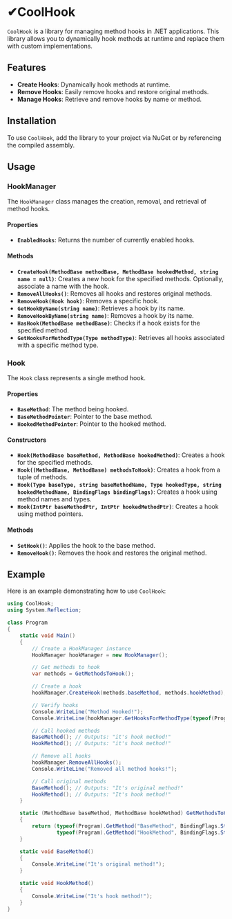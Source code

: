 # ✔CoolHook

`CoolHook` is a library for managing method hooks in .NET applications. This library allows you to dynamically hook methods at runtime and replace them with custom implementations.

## Features

- **Create Hooks**: Dynamically hook methods at runtime.
- **Remove Hooks**: Easily remove hooks and restore original methods.
- **Manage Hooks**: Retrieve and remove hooks by name or method.

## Installation

To use `CoolHook`, add the library to your project via NuGet or by referencing the compiled assembly.

## Usage

### HookManager

The `HookManager` class manages the creation, removal, and retrieval of method hooks.

#### Properties

- **`EnabledHooks`**: Returns the number of currently enabled hooks.

#### Methods

- **`CreateHook(MethodBase methodBase, MethodBase hookedMethod, string name = null)`**: Creates a new hook for the specified methods. Optionally, associate a name with the hook.
- **`RemoveAllHooks()`**: Removes all hooks and restores original methods.
- **`RemoveHook(Hook hook)`**: Removes a specific hook.
- **`GetHookByName(string name)`**: Retrieves a hook by its name.
- **`RemoveHookByName(string name)`**: Removes a hook by its name.
- **`HasHook(MethodBase methodBase)`**: Checks if a hook exists for the specified method.
- **`GetHooksForMethodType(Type methodType)`**: Retrieves all hooks associated with a specific method type.

### Hook

The `Hook` class represents a single method hook.

#### Properties

- **`BaseMethod`**: The method being hooked.
- **`BaseMethodPointer`**: Pointer to the base method.
- **`HookedMethodPointer`**: Pointer to the hooked method.

#### Constructors

- **`Hook(MethodBase baseMethod, MethodBase hookedMethod)`**: Creates a hook for the specified methods.
- **`Hook((MethodBase, MethodBase) methodsToHook)`**: Creates a hook from a tuple of methods.
- **`Hook(Type baseType, string baseMethodName, Type hookedType, string hookedMethodName, BindingFlags bindingFlags)`**: Creates a hook using method names and types.
- **`Hook(IntPtr baseMethodPtr, IntPtr hookedMethodPtr)`**: Creates a hook using method pointers.

#### Methods

- **`SetHook()`**: Applies the hook to the base method.
- **`RemoveHook()`**: Removes the hook and restores the original method.

## Example

Here is an example demonstrating how to use `CoolHook`:

```csharp
using CoolHook;
using System.Reflection;

class Program
{
    static void Main()
    {
        // Create a HookManager instance
        HookManager hookManager = new HookManager();

        // Get methods to hook
        var methods = GetMethodsToHook();

        // Create a hook
        hookManager.CreateHook(methods.baseMethod, methods.hookMethod);

        // Verify hooks
        Console.WriteLine("Method Hooked!");
        Console.WriteLine(hookManager.GetHooksForMethodType(typeof(Program)).Count);

        // Call hooked methods
        BaseMethod(); // Outputs: "it's hook method!"
        HookMethod(); // Outputs: "it's hook method!"

        // Remove all hooks
        hookManager.RemoveAllHooks();
        Console.WriteLine("Removed all method hooks!");

        // Call original methods
        BaseMethod(); // Outputs: "It's original method!"
        HookMethod(); // Outputs: "It's hook method!"
    }

    static (MethodBase baseMethod, MethodBase hookMethod) GetMethodsToHook()
    {
        return (typeof(Program).GetMethod("BaseMethod", BindingFlags.Static | BindingFlags.NonPublic),
                typeof(Program).GetMethod("HookMethod", BindingFlags.Static | BindingFlags.NonPublic));
    }

    static void BaseMethod()
    {
        Console.WriteLine("It's original method!");
    }

    static void HookMethod()
    {
        Console.WriteLine("It's hook method!");
    }
}
